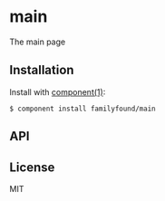 
# main

  The main page

## Installation

  Install with [component(1)](http://component.io):

    $ component install familyfound/main

## API



## License

  MIT
